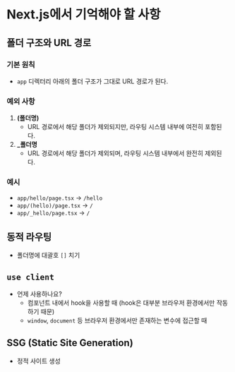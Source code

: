 # Next.js에서 기억해야 할 사항

## 폴더 구조와 URL 경로

### 기본 원칙

- `app` 디렉터리 아래의 폴더 구조가 그대로 URL 경로가 된다.

### 예외 사항

1. **(폴더명)**
   - URL 경로에서 해당 폴더가 제외되지만, 라우팅 시스템 내부에 여전히 포함된다.
2. **\_폴더명**
   - URL 경로에서 해당 폴더가 제외되며, 라우팅 시스템 내부에서 완전히 제외된다.

### 예시

- `app/hello/page.tsx` -> `/hello`
- `app/(hello)/page.tsx` -> `/`
- `app/_hello/page.tsx` -> `/`

## 동적 라우팅

- 폴더명에 대괄호 `[]` 치기

## `use client`

- 언제 사용하나요?
  - 컴포넌트 내에서 hook을 사용할 때 (hook은 대부분 브라우저 환경에서만 작동하기 때문)
  - `window`, `document` 등 브라우저 환경에서만 존재하는 변수에 접근할 때

## SSG (Static Site Generation)

- 정적 사이트 생성
